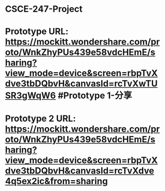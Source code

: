 # CSCE-247-Project

# Prototype URL: https://mockitt.wondershare.com/proto/WnkZhyPUs439e58vdcHEmE/sharing?view_mode=device&screen=rbpTvXdve3tbDQbvH&canvasId=rcTvXwTUSR3gWqW6 #Prototype 1-分享

# Prototype 2 URL: https://mockitt.wondershare.com/proto/WnkZhyPUs439e58vdcHEmE/sharing?view_mode=device&screen=rbpTvXdve3tbDQbvH&canvasId=rcTvXdve4q5ex2ic&from=sharing
